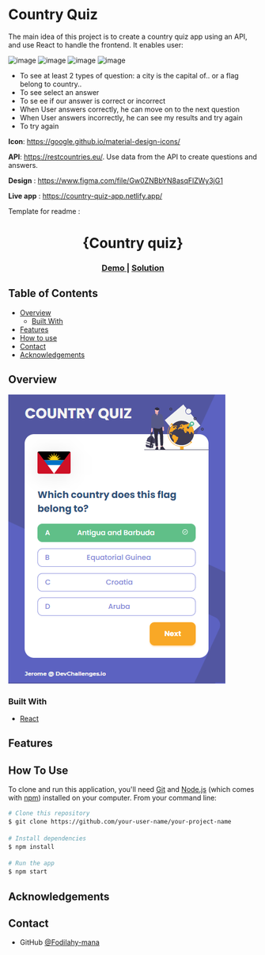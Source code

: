 # Country Quiz

The main idea of this project is to create a country quiz app using an API, and use React to handle the frontend. It enables user:

![image](./assets/quiz1.png)
![image](./assets/quiz2.png)
![image](./assets/quiz3.png)
![image](./assets/quiz4.png)

-   To see at least 2 types of question: a city is the capital of.. or a flag belong to country..
-   To see select an answer
-   To se ee if our answer is correct or incorrect
-   When User answers correctly, he can move on to the next question
-   When User answers incorrectly, he can see my results and try again
-   To try again

**Icon**: https://google.github.io/material-design-icons/

**API**: https://restcountries.eu/. Use data from the API to create questions and answers.

**Design** : https://www.figma.com/file/Gw0ZNBbYN8asqFlZWy3jG1

**Live app** : https://country-quiz-app.netlify.app/


Template for readme :

<!-- Please update value in the {}  -->

<h1 align="center">{Country quiz}</h1>

<div align="center">
  <h3>
    <a href="https://j-emilien-country-quiz-app.netlify.app/">
      Demo
    </a>
    <span> | </span>
    <a href="https://github.com/Fodilahy-mena/country-quiz">
      Solution
    </a>
  </h3>
</div>

<!-- TABLE OF CONTENTS -->

## Table of Contents

-   [Overview](#overview)
    -   [Built With](#built-with)
-   [Features](#features)
-   [How to use](#how-to-use)
-   [Contact](#contact)
-   [Acknowledgements](#acknowledgements)

<!-- OVERVIEW -->

## Overview

![screenshot](screenshot.png)


### Built With

<!-- This section should list any major frameworks that you built your project using. Here are a few examples.-->

-   [React](https://reactjs.org/)

## Features

<!-- List the features of your application or follow the template. Don't share the figma file here :) -->

## How To Use

<!-- Example: -->

To clone and run this application, you'll need [Git](https://git-scm.com) and [Node.js](https://nodejs.org/en/download/) (which comes with [npm](http://npmjs.com)) installed on your computer. From your command line:

```bash
# Clone this repository
$ git clone https://github.com/your-user-name/your-project-name

# Install dependencies
$ npm install

# Run the app
$ npm start
```

## Acknowledgements

<!-- This section should list any articles or add-ons/plugins that helps you to complete the project. This is optional but it will help you in the future. For example: -->

## Contact

<!-- -   Website [your-website.com](https://{your-web-site-link}) -->
-   GitHub [@Fodilahy-mana](https://github.com/Fodilahy-mena)
<!-- -   Twitter [@your-twitter](https://{twitter.com/your-username}) -->
